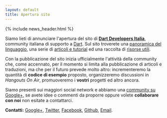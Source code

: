 ```yaml
---
layout: default
title: Apertura sito
---
```


{% include news_header.html %}

Siamo lieti di annunciare l'apertura del sito di **[Dart Developers Italia](http://dartlang-italia.it)**,
community italiana di supporto a [Dart](http://dartlang.org).
Sul sito troverete una [panoramica del linguaggio](http://dartlang-italia.it/doc.html), una serie di
[articoli e tutorial](http://dartlang-italia.it/articoli.html) ed una raccolta di [risorse utili](http://dartlang-italia.it/risorse.html).

Con la pubblicazione del sito inizia ufficialmente l'attività della community che,
come accennato, per il momento si limita alla pubblicazione di articoli
e traduzioni, ma che per il futuro prevede molto altro: incrementeremo la quantità di **codice
di esempio** proposto, organizzeremo discussioni in _Hangouts On Air_, promuoveremo i **vostri** progetti ed altro ancora.

Siamo presenti sui maggiori social network e abbiamo una [community su Google+](https://plus.google.com/communities/113746429762426657149),
 se avete idee o commenti da proporre oppure volete **collaborare con noi** non esitate a contattarci.

**Contatti:**
[Google+](https://plus.google.com/b/102709061618541057184/102709061618541057184/posts),
[Twitter](http://twitter.com/dartlang_italia),
[Facebook](https://www.facebook.com/DartlangItalia),
[Github](https://github.com/dartlang-italia),
[Email](mailto:dartlang.ita@gmail.com).